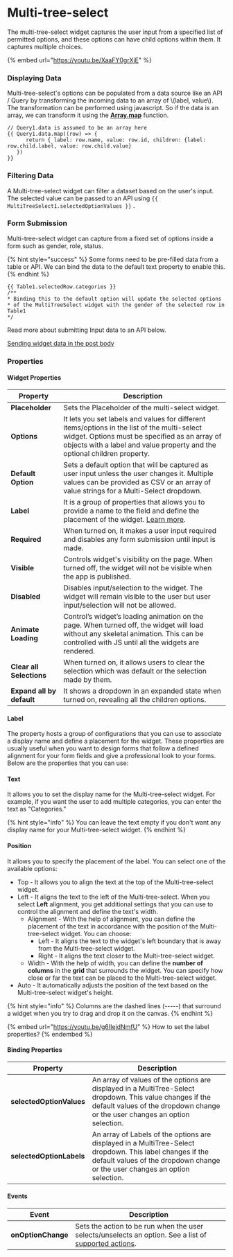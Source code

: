 # Multi-tree-select

The multi-tree-select widget captures the user input from a specified list of permitted options, and these options can have child options within them. It captures multiple choices.

{% embed url="https://youtu.be/XaaFY0grXjE" %}

### Displaying Data

Multi-tree-select's options can be populated from a data source like an API / Query by transforming the incoming data to an array of \\(label, value\\). The transformation can be performed using javascript. So if the data is an array, we can transform it using the [**Array.map**](https://developer.mozilla.org/en-US/docs/Web/JavaScript/Reference/Global\_Objects/TypedArray/map) function.

```
// Query1.data is assumed to be an array here
{{ Query1.data.map((row) => {
      return { label: row.name, value: row.id, children: {label: row.child.label, value: row.child.value}
   })
}}
```

### Filtering Data

A Multi-tree-select widget can filter a dataset based on the user's input. The selected value can be passed to an API using `{{ MultiTreeSelect1.selectedOptionValues }}` .

### **Form Submission**

Multi-tree-select widget can capture from a fixed set of options inside a form such as gender, role, status.

{% hint style="success" %}
Some forms need to be pre-filled data from a table or API. We can bind the data to the default text property to enable this.
{% endhint %}

```
{{ Table1.selectedRow.categories }}
/**
* Binding this to the default option will update the selected options
* of the MultiTreeSelect widget with the gender of the selected row in Table1
*/
```

Read more about submitting Input data to an API below.

[Sending widget data in the post body](../core-concepts/capturing-data-write/capture-form-data.md)

### Properties

#### Widget Properties

| Property                  | Description                                                                                                                                                                                                                |
| ------------------------- | -------------------------------------------------------------------------------------------------------------------------------------------------------------------------------------------------------------------------- |
| **Placeholder**           | Sets the Placeholder of the multi-select widget.                                                                                                                                                                           |
| **Options**               | It lets you set labels and values for different items/options in the list of the multi-select widget. Options must be specified as an array of objects with a label and value property and the optional children property. |
| **Default Option**        | Sets a default option that will be captured as user input unless the user changes it. Multiple values can be provided as CSV or an array of value strings for a Multi-Select dropdown.                                     |
| **Label**                 | It is a group of properties that allows you to provide a name to the field and define the placement of the widget. [Learn more](multi-tree-select.md#label).                                                               |
| **Required**              | When turned on, it makes a user input required and disables any form submission until input is made.                                                                                                                       |
| **Visible**               | Controls widget's visibility on the page. When turned off, the widget will not be visible when the app is published.                                                                                                       |
| **Disabled**              | Disables input/selection to the widget. The widget will remain visible to the user but user input/selection will not be allowed.                                                                                           |
| **Animate Loading**       | Control’s widget’s loading animation on the page. When turned off, the widget will load without any skeletal animation. This can be controlled with JS until all the widgets are rendered.                                 |
| **Clear all Selections**  | When turned on, it allows users to clear the selection which was default or the selection made by them.                                                                                                                    |
| **Expand all by default** | It shows a dropdown in an expanded state when turned on, revealing all the children options.                                                                                                                               |

#### Label

The property hosts a group of configurations that you can use to associate a display name and define a placement for the widget. These properties are usually useful when you want to design forms that follow a defined alignment for your form fields and give a professional look to your forms. Below are the properties that you can use:

#### **Text**

It allows you to set the display name for the Multi-tree-select widget. For example, if you want the user to add multiple categories, you can enter the text as "Categories."

{% hint style="info" %}
You can leave the text empty if you don't want any display name for your Multi-tree-select widget.
{% endhint %}

#### **Position**

It allows you to specify the placement of the label. You can select one of the available options:

* Top - It allows you to align the text at the top of the Multi-tree-select widget.
* Left - It aligns the text to the left of the Multi-tree-select. When you select **Left** alignment, you get additional settings that you can use to control the alignment and define the text's width.
  * Alignment - With the help of alignment, you can define the placement of the text in accordance with the position of the Multi-tree-select widget. You can choose:
    * Left - It aligns the text to the widget's left boundary that is away from the Multi-tree-select widget.
    * Right - It aligns the text closer to the Multi-tree-select widget.
  * Width - With the help of width, you can define the **number of columns** in the **grid** that surrounds the widget. You can specify how close or far the text can be placed to the Multi-tree-select widget.
* Auto - It automatically adjusts the position of the text based on the Multi-tree-select widget's height.

{% hint style="info" %}
Columns are the dashed lines (-----) that surround a widget when you try to drag and drop it on the canvas.
{% endhint %}

{% embed url="https://youtu.be/g6IIejdNmfU" %}
How to set the label properties?
{% endembed %}

#### Binding Properties

| Property                 | Description                                                                                                                                                                              |
| ------------------------ | ---------------------------------------------------------------------------------------------------------------------------------------------------------------------------------------- |
| **selectedOptionValues** | An array of values of the options are displayed in a MultiTree-Select dropdown. This value changes if the default values of the dropdown change or the user changes an option selection. |
| **selectedOptionLabels** | An array of Labels of the options are displayed in a MultiTree-Select dropdown. This label changes if the default values of the dropdown change or the user changes an option selection. |

#### Events

| Event              | Description                                                                                                                                                  |
| ------------------ | ------------------------------------------------------------------------------------------------------------------------------------------------------------ |
| **onOptionChange** | Sets the action to be run when the user selects/unselects an option. See a list of [supported actions](../core-concepts/writing-code/appsmith-framework.md). |
